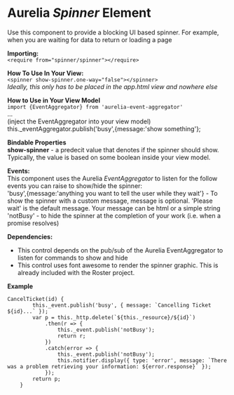 
# Aurelia *Spinner* Element

Use this component to provide a blocking UI based spinner. For example, when you are waiting for data to return or loading a page

**Importing:**  
	`<require from="spinner/spinner"></require>`

**How To Use In Your View:**  
	`<spinner show-spinner.one-way="false"></spinner>`  
	*Ideally, this only has to be placed in the app.html view and nowhere else*

**How to Use in Your View Model**  
	`import {EventAggregator} from 'aurelia-event-aggregator'`  
	...  
	(inject the EventAggregator into your view model)  
	this._eventAggregator.publish('busy',{message:'show something'};
	
	
**Bindable Properties**  
	**show-spinner** - a predecit value that denotes if the spinner should show. Typically, the value is based on some boolean inside your view model.

**Events:**  
	This component uses the Aurelia *EventAggregator* to listen for the follow events you can raise to show/hide the spinner:  
		'busy',{message:'anything you want to tell the user while they wait'} - To show the spinner with a custom message, message is optional. 'Please wait' is the default message. Your message can be html or a simple string
		'notBusy' - to hide the spinner at the completion of your work (i.e. when a promise resolves)
	
	
**Dependencies:**  
* This control depends on the pub/sub of the Aurelia EventAggregator to listen for commands to show and hide
* This control uses font awesome to render the spinner graphic. This is already included with the Roster project.



**Example**  

~~~~
CancelTicket(id) {
        this._event.publish('busy', { message: `Cancelling Ticket ${id}...` });
        var p = this._http.delete(`${this._resource}/${id}`)
            .then(r => {
                this._event.publish('notBusy');
                return r;
            })
            .catch(error => {
                this._event.publish('notBusy');
                this.notifier.display({ type: 'error', message: `There was a problem retrieving your information: ${error.response}` });
            });
        return p;
    }
~~~~